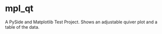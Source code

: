 mpl_qt
======
A PySide and Matplotlib Test Project. Shows an adjustable quiver plot and a
table of the data.
